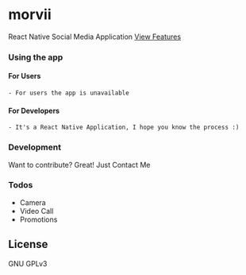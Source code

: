 # morvii
React Native Social Media Application
[View Features](https://morwii.github.io)

### Using the app
  #### For Users
    - For users the app is unavailable

  #### For Developers
    - It's a React Native Application, I hope you know the process :)


### Development

Want to contribute? Great!
Just Contact Me


### Todos

 - Camera
 - Video Call
 - Promotions

License
----

GNU GPLv3
